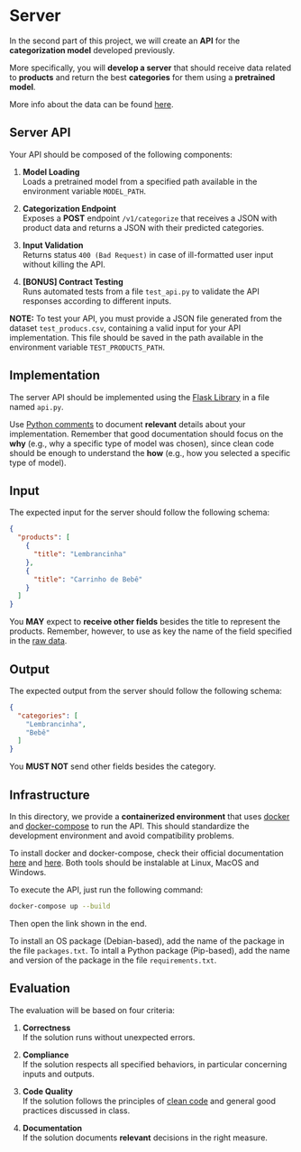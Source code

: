 # Server

In the second part of this project, we will create an **API** for the
**categorization model** developed previously.

More specifically, you will **develop a server** that should receive data
related to **products** and return the best **categories** for them using a
**pretrained model**.

More info about the data can be found [here][1].

## Server API

Your API should be composed of the following components:

1. **Model Loading** <br>
   Loads a pretrained model from a specified path available in the environment
   variable `MODEL_PATH`.

2. **Categorization Endpoint** <br>
   Exposes a **POST** endpoint `/v1/categorize` that receives a JSON with
   product data and returns a JSON with their predicted categories.

3. **Input Validation** <br>
   Returns status `400 (Bad Request)` in case of ill-formatted user input
   without killing the API.

4. **[BONUS] Contract Testing** <br>
   Runs automated tests from a file `test_api.py` to validate the API
   responses according to different inputs.

**NOTE:** To test your API, you must provide a JSON file generated from the
dataset `test_producs.csv`, containing a valid input for your API
implementation. This file should be saved in the path available in the
environment variable `TEST_PRODUCTS_PATH`.

## Implementation

The server API should be implemented using the [Flask Library][2] in a file
named `api.py`.

Use [Python comments][3] to document **relevant** details about your
implementation. Remember that good documentation should focus on the **why**
(e.g., why a specific type of model was chosen), since clean code should be
enough to understand the **how** (e.g., how you selected a specific type of
model).

## Input

The expected input for the server should follow the following schema:
```json
{
  "products": [
    {
      "title": "Lembrancinha"
    },
    {
      "title": "Carrinho de Bebê"
    }
  ]
}
```
You **MAY** expect to **receive other fields** besides the title to
represent the products. Remember, however, to use as key the name of the field
specified in the [raw data][1].

## Output

The expected output from the server should follow the following schema:
```json
{
  "categories": [
    "Lembrancinha",
    "Bebê"
  ]
}
```
You **MUST NOT** send other fields besides the category.

## Infrastructure

In this directory, we provide a **containerized environment** that uses
[docker][4] and [docker-compose][5] to run the API. This should standardize the
development environment and avoid compatibility problems.

To install docker and docker-compose, check their official documentation
[here][4] and [here][5]. Both tools should be instalable at Linux, MacOS and
Windows.

To execute the API, just run the following command:
```bash
docker-compose up --build
```
Then open the link shown in the end.

To install an OS package (Debian-based), add the name of the package in the file
`packages.txt`. To intall a Python package (Pip-based), add the name and version
of the package in the file `requirements.txt`.

## Evaluation

The evaluation will be based on four criteria:

1. **Correctness** <br>
   If the solution runs without unexpected errors.

2. **Compliance** <br>
   If the solution respects all specified behaviors, in particular concerning
   inputs and outputs.

2. **Code Quality** <br>
   If the solution follows the principles of [clean code][6] and general good
   practices discussed in class.

3. **Documentation** <br>
   If the solution documents **relevant** decisions in the right measure.

[1]: ../data/README.md
[2]: https://flask.palletsprojects.com/en/1.1.x/
[3]: https://realpython.com/documenting-python-code/
[4]: https://docs.docker.com/get-docker
[5]: https://docs.docker.com/compose/install
[6]: https://gist.github.com/wojteklu/73c6914cc446146b8b533c0988cf8d29
